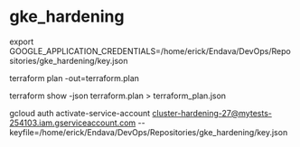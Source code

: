# gke_hardening

export GOOGLE_APPLICATION_CREDENTIALS=/home/erick/Endava/DevOps/Repositories/gke_hardening/key.json


terraform plan -out=terraform.plan

terraform show -json terraform.plan  > terraform_plan.json


gcloud auth activate-service-account cluster-hardening-27@mytests-254103.iam.gserviceaccount.com --keyfile=/home/erick/Endava/DevOps/Repositories/gke_hardening/key.json